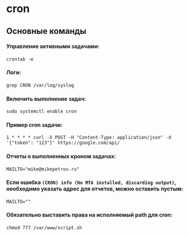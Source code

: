 # cron

## Основные команды

#### Управление активными задачами:
```
crontab -e
```

#### Логи:
```
grep CRON /var/log/syslog
```

#### Включить выполнение задач:
```
sudo systemctl enable cron
```

#### Пример cron задачи:
```
1 * * * * curl -X POST -H "Content-Type: application/json" -d '{"token": "123"}' https://google.com/api/
```

#### Отчеты о выполненных кроном задачах:
```
MAILTO="mike@mikepetrov.ru"
```

#### Если ошибка `(CRON) info (No MTA installed, discarding output)`, необходимо указать адрес для отчетов, можно оставить пустым:
```
MAILTO=""
```

#### Обязательно выставить права на исполняемый path для cron:
```
chmod 777 /var/www/script.sh
```

